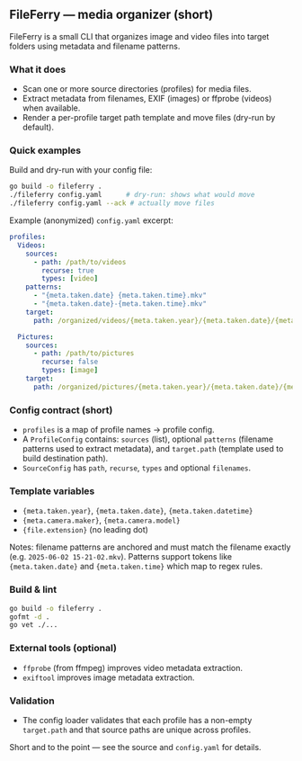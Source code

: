 ## FileFerry — media organizer (short)

FileFerry is a small CLI that organizes image and video files into target folders using metadata and filename patterns.

### What it does
- Scan one or more source directories (profiles) for media files.
- Extract metadata from filenames, EXIF (images) or ffprobe (videos) when available.
- Render a per-profile target path template and move files (dry-run by default).

### Quick examples
Build and dry-run with your config file:

```bash
go build -o fileferry .
./fileferry config.yaml      # dry-run: shows what would move
./fileferry config.yaml --ack # actually move files
```

Example (anonymized) `config.yaml` excerpt:

```yaml
profiles:
  Videos:
    sources:
      - path: /path/to/videos
        recurse: true
        types: [video]
    patterns:
      - "{meta.taken.date} {meta.taken.time}.mkv"
      - "{meta.taken.date}-{meta.taken.time}.mkv"
    target:
      path: /organized/videos/{meta.taken.year}/{meta.taken.date}/{meta.taken.datetime}.{file.extension}

  Pictures:
    sources:
      - path: /path/to/pictures
        recurse: false
        types: [image]
    target:
      path: /organized/pictures/{meta.taken.year}/{meta.taken.date}/{meta.taken.datetime}.{file.extension}
```

### Config contract (short)
- `profiles` is a map of profile names -> profile config.
- A `ProfileConfig` contains: `sources` (list), optional `patterns` (filename patterns used to extract metadata), and `target.path` (template used to build destination path).
- `SourceConfig` has `path`, `recurse`, `types` and optional `filenames`.

### Template variables
- `{meta.taken.year}`, `{meta.taken.date}`, `{meta.taken.datetime}`
- `{meta.camera.maker}`, `{meta.camera.model}`
- `{file.extension}` (no leading dot)

Notes: filename patterns are anchored and must match the filename exactly (e.g. `2025-06-02 15-21-02.mkv`). Patterns support tokens like `{meta.taken.date}` and `{meta.taken.time}` which map to regex rules.

### Build & lint

```bash
go build -o fileferry .
gofmt -d .
go vet ./...
```

### External tools (optional)
- `ffprobe` (from ffmpeg) improves video metadata extraction.
- `exiftool` improves image metadata extraction.

### Validation
- The config loader validates that each profile has a non-empty `target.path` and that source paths are unique across profiles.

Short and to the point — see the source and `config.yaml` for details.
